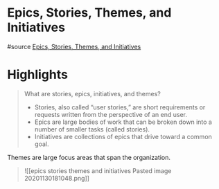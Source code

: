 # Epics, Stories, Themes, and Initiatives
#source [Epics, Stories, Themes, and Initiatives](https://www.atlassian.com/agile/project-management/epics-stories-themes)


# Highlights

> What are stories, epics, initiatives, and themes?
> * Stories, also called “user stories,” are short requirements or requests written from the perspective of an end user.
> * Epics are large bodies of work that can be broken down into a number of smaller tasks (called stories).
> * Initiatives are collections of epics that drive toward a common goal.
>
Themes are large focus areas that span the organization.
>
>![[epics stories themes and initiatives Pasted image 20201130181048.png]]